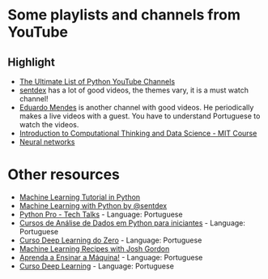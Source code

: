 # Some playlists and channels from YouTube
## Highlight
* [The Ultimate List of Python YouTube Channels](https://realpython.com/python-youtube-channels/#.W7LVNdikKEQ.facebook)
* [sentdex](https://www.youtube.com/channel/UCfzlCWGWYyIQ0aLC5w48gBQ) has a lot of good videos, the themes vary, it is a must watch channel!
* [Eduardo Mendes](https://www.youtube.com/user/mendesesduardo) is another channel with good videos. He periodically makes a live videos with a guest. You have to understand Portuguese to watch the videos.
* [Introduction to Computational Thinking and Data Science - MIT Course](https://www.youtube.com/playlist?list=PLUl4u3cNGP619EG1wp0kT-7rDE_Az5TNd)
* [Neural networks](https://www.youtube.com/playlist?list=PLZHQObOWTQDNU6R1_67000Dx_ZCJB-3pi)
# Other resources
* [Machine Learning Tutorial in Python](https://www.youtube.com/playlist?list=PL9ooVrP1hQOHUfd-g8GUpKI3hHOwM_9Dn)
* [Machine Learning with Python by @sentdex](https://www.youtube.com/playlist?list=PLQVvvaa0QuDfKTOs3Keq_kaG2P55YRn5v)
* [Python Pro - Tech Talks](https://www.youtube.com/playlist?list=PLA05yVJtRWYSQ0loqX4Er6wIwJ_sU8j3S) - Language: Portuguese
* [Cursos de Análise de Dados em Python para iniciantes](https://www.youtube.com/playlist?list=PLqiFjCF_dtcymXtdjwAP4s7tRoW4CYwnH) - Language: Portuguese
* [Curso Deep Learning do Zero](https://www.youtube.com/playlist?list=PLxWEfWCujM7Y3Xf1bAxpICRlw2jt1a4S7) - Language: Portuguese
* [Machine Learning Recipes with Josh Gordon](https://www.youtube.com/playlist?list=PLOU2XLYxmsIIuiBfYad6rFYQU_jL2ryal)
* [Aprenda a Ensinar a Máquina!](https://www.youtube.com/playlist?list=PLjdDBZW3EmXdWKWIUGcP66lqnOapLDJlf) - Language: Portuguese
* [Curso Deep Learning](https://www.youtube.com/playlist?list=PLSZEVLiOtIgF19_cPrvhJC2bWn-dUh1zB) - Language: Portuguese
